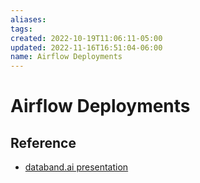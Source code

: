 ```yaml
---
aliases: 
tags: 
created: 2022-10-19T11:06:11-05:00
updated: 2022-11-16T16:51:04-06:00
name: Airflow Deployments
---
```

# Airflow Deployments


## Reference
- [databand.ai presentation](https://www.youtube.com/watch?v=kvsAwLLA9P4)
